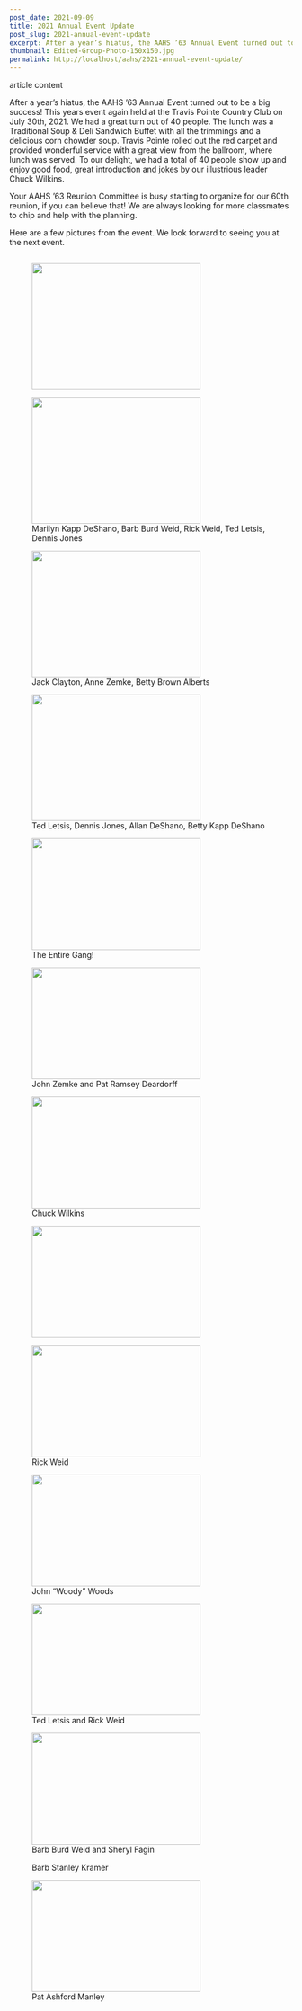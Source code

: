 ```yaml
---
post_date: 2021-09-09
title: 2021 Annual Event Update
post_slug: 2021-annual-event-update
excerpt: After a year’s hiatus, the AAHS ’63 Annual Event turned out to be a big success! This years event again held at the Travis Pointe Country Club on July 30th, 2021. We had a great turn out of 40 people.  The lunch was a Traditional Soup & Deli Sandwich Buffet with all the trimmings and a delicious corn chowder soup.
thumbnail: Edited-Group-Photo-150x150.jpg
permalink: http://localhost/aahs/2021-annual-event-update/
---
```


article content<div class="entry-content clearfix">  		<p>After a year’s hiatus, the AAHS ’63 Annual Event turned out to be a big success! This years event again held at the Travis Pointe Country Club on July 30th, 2021. We had a great turn out of 40 people. The lunch was a Traditional Soup &amp; Deli Sandwich Buffet with all the trimmings and a delicious corn chowder soup. Travis Pointe rolled out the red carpet and provided wonderful service with a great view from the ballroom, where lunch was served. To our delight, we had a total of 40 people show up and enjoy good food, great introduction and jokes by our illustrious leader Chuck Wilkins.</p> <p>Your AAHS &#8217;63 Reunion Committee is busy starting to organize for our 60th reunion, if you can believe that! We are always looking for more classmates to chip and help with the planning.</p> <p>Here are a few pictures from the event. We look forward to seeing you at the next event.</p> <p><img loading="lazy" class="alignleft size-medium wp-image-5396" src="/assets/images/DSC_9550.jpg" alt="" width="1" height="1" /></p> <div id='gallery-1' class='gallery galleryid-5347 gallery-columns-3 gallery-size-medium'><figure class='gallery-item'> 			<div class='gallery-icon landscape'> 				<a href="/assets/images/IMG_0271.jpeg" data-slb-active="1" data-slb-asset="258876386" data-slb-internal="0" data-slb-group="5347"><img width="300" height="225" src="/assets/images/IMG_0271-300x225.jpeg" class="attachment-medium size-medium" alt="" loading="lazy" srcset="IMG_0271-300x225.jpeg" sizes="(max-width: 300px) 100vw, 300px" /></a> 			</div></figure><figure class='gallery-item'> 			<div class='gallery-icon landscape'> 				<a href="/assets/images/IMG_0286.jpeg" data-slb-active="1" data-slb-asset="1933051196" data-slb-internal="0" data-slb-group="5347"><img width="300" height="225" src="/assets/images/IMG_0286-300x225.jpeg" class="attachment-medium size-medium" alt="" loading="lazy" aria-describedby="gallery-1-5384" srcset="IMG_0286-300x225.jpeg" sizes="(max-width: 300px) 100vw, 300px" /></a> 			</div> 				<figcaption class='wp-caption-text gallery-caption' id='gallery-1-5384'> 				Marilyn Kapp DeShano, Barb Burd Weid, Rick Weid, Ted Letsis, Dennis Jones 				</figcaption></figure><figure class='gallery-item'> 			<div class='gallery-icon landscape'> 				<a href="/assets/images/IMG_0285.jpeg" data-slb-active="1" data-slb-asset="198947789" data-slb-internal="0" data-slb-group="5347"><img width="300" height="225" src="/assets/images/IMG_0285-300x225.jpeg" class="attachment-medium size-medium" alt="" loading="lazy" aria-describedby="gallery-1-5383" srcset="IMG_0285-300x225.jpeg" sizes="(max-width: 300px) 100vw, 300px" /></a> 			</div> 				<figcaption class='wp-caption-text gallery-caption' id='gallery-1-5383'> 				Jack Clayton, Anne Zemke, Betty Brown Alberts 				</figcaption></figure><figure class='gallery-item'> 			<div class='gallery-icon landscape'> 				<a href="/assets/images/IMG_0279.jpeg" data-slb-active="1" data-slb-asset="1880315913" data-slb-internal="0" data-slb-group="5347"><img width="300" height="225" src="/assets/images/IMG_0279-300x225.jpeg" class="attachment-medium size-medium" alt="" loading="lazy" aria-describedby="gallery-1-5378" srcset="IMG_0279-300x225.jpeg" sizes="(max-width: 300px) 100vw, 300px" /></a> 			</div> 				<figcaption class='wp-caption-text gallery-caption' id='gallery-1-5378'> 				Ted Letsis, Dennis Jones, Allan DeShano, Betty Kapp DeShano 				</figcaption></figure><figure class='gallery-item'> 			<div class='gallery-icon landscape'> 				<a href="/assets/images/Edited-Group-Photo-scaled.jpg" data-slb-active="1" data-slb-asset="1215553293" data-slb-internal="0" data-slb-group="5347"><img width="300" height="199" src="/assets/images/Edited-Group-Photo-300x199.jpg" class="attachment-medium size-medium" alt="" loading="lazy" aria-describedby="gallery-1-5418" srcset="Edited-Group-Photo-300x199.jpg" sizes="(max-width: 300px) 100vw, 300px" /></a> 			</div> 				<figcaption class='wp-caption-text gallery-caption' id='gallery-1-5418'> 				The Entire Gang! 				</figcaption></figure><figure class='gallery-item'> 			<div class='gallery-icon landscape'> 				<a href="/assets/images/DSC_9564-scaled.jpg" data-slb-active="1" data-slb-asset="1458345043" data-slb-internal="0" data-slb-group="5347"><img width="300" height="199" src="/assets/images/DSC_9564-300x199.jpg" class="attachment-medium size-medium" alt="" loading="lazy" aria-describedby="gallery-1-5403" srcset="DSC_9564-300x199.jpg" sizes="(max-width: 300px) 100vw, 300px" /></a> 			</div> 				<figcaption class='wp-caption-text gallery-caption' id='gallery-1-5403'> 				John Zemke and Pat Ramsey Deardorff 				</figcaption></figure><figure class='gallery-item'> 			<div class='gallery-icon landscape'> 				<a href="/assets/images/DSC_9563-scaled.jpg" data-slb-active="1" data-slb-asset="1160362786" data-slb-internal="0" data-slb-group="5347"><img width="300" height="199" src="/assets/images/DSC_9563-300x199.jpg" class="attachment-medium size-medium" alt="" loading="lazy" aria-describedby="gallery-1-5402" srcset="DSC_9563-300x199.jpg" sizes="(max-width: 300px) 100vw, 300px" /></a> 			</div> 				<figcaption class='wp-caption-text gallery-caption' id='gallery-1-5402'> 				Chuck Wilkins 				</figcaption></figure><figure class='gallery-item'> 			<div class='gallery-icon landscape'> 				<a href="/assets/images/DSC_9559-scaled.jpg" data-slb-active="1" data-slb-asset="1785661424" data-slb-internal="0" data-slb-group="5347"><img width="300" height="199" src="/assets/images/DSC_9559-300x199.jpg" class="attachment-medium size-medium" alt="" loading="lazy" /></a> 			</div></figure><figure class='gallery-item'> 			<div class='gallery-icon landscape'> 				<a href="/assets/images/DSC_9556-scaled.jpg" data-slb-active="1" data-slb-asset="861309027" data-slb-internal="0" data-slb-group="5347"><img width="300" height="199" src="/assets/images/DSC_9556-300x199.jpg" class="attachment-medium size-medium" alt="" loading="lazy" aria-describedby="gallery-1-5400" srcset="DSC_9556-300x199.jpg" sizes="(max-width: 300px) 100vw, 300px" /></a> 			</div> 				<figcaption class='wp-caption-text gallery-caption' id='gallery-1-5400'> 				Rick Weid  				</figcaption></figure><figure class='gallery-item'> 			<div class='gallery-icon landscape'> 				<a href="/assets/images/DSC_9555-scaled.jpg" data-slb-active="1" data-slb-asset="1387066565" data-slb-internal="0" data-slb-group="5347"><img width="300" height="199" src="/assets/images/DSC_9555-300x199.jpg" class="attachment-medium size-medium" alt="" loading="lazy" aria-describedby="gallery-1-5399" srcset="DSC_9555-300x199.jpg" sizes="(max-width: 300px) 100vw, 300px" /></a> 			</div> 				<figcaption class='wp-caption-text gallery-caption' id='gallery-1-5399'> 				John &#8220;Woody&#8221; Woods 				</figcaption></figure><figure class='gallery-item'> 			<div class='gallery-icon landscape'> 				<a href="/assets/images/DSC_9553-scaled.jpg" data-slb-active="1" data-slb-asset="1412724429" data-slb-internal="0" data-slb-group="5347"><img width="300" height="199" src="/assets/images/DSC_9553-300x199.jpg" class="attachment-medium size-medium" alt="" loading="lazy" aria-describedby="gallery-1-5398" srcset="DSC_9553-300x199.jpg" sizes="(max-width: 300px) 100vw, 300px" /></a> 			</div> 				<figcaption class='wp-caption-text gallery-caption' id='gallery-1-5398'> 				Ted Letsis and Rick Weid 				</figcaption></figure><figure class='gallery-item'> 			<div class='gallery-icon landscape'> 				<a href="/assets/images/DSC_9552-scaled.jpg" data-slb-active="1" data-slb-asset="1305270489" data-slb-internal="0" data-slb-group="5347"><img width="300" height="199" src="/assets/images/DSC_9552-300x199.jpg" class="attachment-medium size-medium" alt="" loading="lazy" aria-describedby="gallery-1-5397" srcset="DSC_9552-300x199.jpg" sizes="(max-width: 300px) 100vw, 300px" /></a> 			</div> 				<figcaption class='wp-caption-text gallery-caption' id='gallery-1-5397'> 				Barb Burd Weid and Sheryl Fagin 				</figcaption></figure><figure class='gallery-item'> 			<div class='gallery-icon'> 				<a href="/assets/images/DSC_9550.jpg" data-slb-active="1" data-slb-asset="952111658" data-slb-internal="0" data-slb-group="5347"><img width="1" height="1" src="/assets/images/DSC_9550.jpg" class="attachment-medium size-medium" alt="" loading="lazy" aria-describedby="gallery-1-5396" /></a> 			</div> 				<figcaption class='wp-caption-text gallery-caption' id='gallery-1-5396'> 				Barb Stanley Kramer 				</figcaption></figure><figure class='gallery-item'> 			<div class='gallery-icon landscape'> 				<a href="/assets/images/DSC_9547-scaled.jpg" data-slb-active="1" data-slb-asset="18713525" data-slb-internal="0" data-slb-group="5347"><img width="300" height="199" src="/assets/images/DSC_9547-300x199.jpg" class="attachment-medium size-medium" alt="" loading="lazy" aria-describedby="gallery-1-5395" srcset="DSC_9547-300x199.jpg" sizes="(max-width: 300px) 100vw, 300px" /></a> 			</div> 				<figcaption class='wp-caption-text gallery-caption' id='gallery-1-5395'> 				Pat Ashford Manley 				</figcaption></figure> 		</div>   		 	</div>